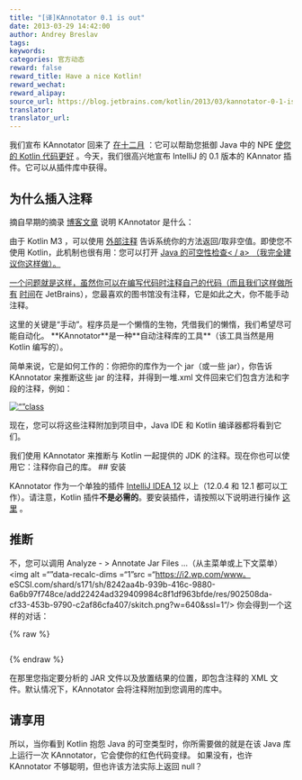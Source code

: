```yaml
---
title: "[译]KAnnotator 0.1 is out"
date: 2013-03-29 14:42:00
author: Andrey Breslav
tags:
keywords:
categories: 官方动态
reward: false
reward_title: Have a nice Kotlin!
reward_wechat:
reward_alipay:
source_url: https://blog.jetbrains.com/kotlin/2013/03/kannotator-0-1-is-out/
translator:
translator_url:
---
```


我们宣布 KAnnotator 回来了 [在十二月](http://blog.jetbrains.com/kotlin/2012/12/kotlin-m4-is-out/) ：它可以帮助您抵御 Java 中的 NPE [使您的 Kotlin 代码更好](http://blog.jetbrains.com/kotlin/using-external-annotations/) 。今天，我们很高兴地宣布 IntelliJ 的 0.1 版本的 KAnnator 插件。它可以从插件库中获得。<span id =“more-1005”> </span>
## 为什么插入注释

摘自早期的摘录 [博客文章](http://blog.jetbrains.com/kotlin/2012/12/kotlin-m4-is-out/) 说明 KAnnotator 是什么：
<p> <span style =“font-size：16px”>由于 Kotlin M3 </span> <span style =“font-size：16px”>，可以使用</span> <a href =“http： /blog.jetbrains.com/kotlin/using-external-annotations/">外部注释</a> <span style =“font-size：16px”>告诉系统你的方法返回/取非空值。即使您不使用 Kotlin，此机制也很有用：您可以打开</span> <a href="http://www.jetbrains.com/idea/documentation/howto.html"> Java 的可空性检查< / a> <span style =“font-size：16px”>（我完全建议你这样做）。</span> </p>
<p>一个问题就是这样，虽然你可以在编写代码时注释自己的代码（而且我们这样做<a href =“https://github.com/JetBrains/kotlin/blob/master/compiler /frontend/src/org/jetbrains/jet/lang/types/TypeConstructor.java">所有</a> <a href =“https://github.com/JetBrains/intellij-community/blob/master/platform/ util / src / com / intellij / util / text / CharArrayUtil.java“> </a> <a href =”https://github.com/JetBrains/la-clojure/blob/master/src/org/jetbrains /plugins/clojure/utils/ClojureUtils.java">时间</a>在 JetBrains），您最喜欢的图书馆没有注释，它是如此之大，你不能手动注释。</p>
<p>这里的关键是“手动”。程序员是一个懒惰的生物，凭借我们的懒惰，我们希望尽可能自动化。 **KAnnotator**是一种**自动注释库的工具**（该工具当然是用 Kotlin 编写的）。</p>
简单来说，它是如何工作的：你把你的库作为一个 jar（或一些 jar），你告诉 KAnnotator 来推断这些 jar 的注释，并得到一堆.xml 文件回来它们包含方法和字段的注释，例如：</p>
<p> <a href="https://i0.wp.com/blog.jetbrains.com/kotlin/files/2012/12/annotations.xml_.png"> <img alt =“”class =“aligncenter” data-recalc-dims =“1”src =“https://i0.wp.com/blog.jetbrains.com/kotlin/files/2012/12/annotations.xml_.png?resize=409%2C149&amp;ssl= 1“/> </a> </p>
<p>现在，您可以将这些注释附加到项目中，Java IDE 和 Kotlin 编译器都将看到它们。</p>
我们使用 KAnnotator 来推断与 Kotlin 一起提供的 JDK 的注释。现在你也可以使用它：注释你自己的库。
## 安装

KAnnotator 作为一个单独的插件 [IntelliJ IDEA 12](http://www.jetbrains.com/idea/) 以上（12.0.4 和 12.1 都可以工作）。请注意，Kotlin 插件**不是必需的**。要安装插件，请按照以下说明进行操作 [这里](http://www.jetbrains.com/idea/plugins/index.html) 。
## 推断

不，您可以调用 Analyze  - > Annotate Jar Files ...（从主菜单或上下文菜单）<img alt =“”data-recalc-dims =“1”src =“https://i2.wp.com/www。 eSCSI.com/shard/s171/sh/8242aa4b-939b-416c-9880-6a6b97f748ce/add22424ad329409984c8f1df963bfde/res/902508da-cf33-453b-9790-c2af86cfa407/skitch.png?w=640&amp;ssl=1“/>
你会得到一个这样的对话：

{% raw %}
<p><img alt="" class="aligncenter" data-recalc-dims="1" src="https://i1.wp.com/www.evernote.com/shard/s171/sh/7a64fc28-2eef-4fa5-ab4d-9c76d1e5b743/a39de23030a194a1c353d88bf08c88cf/res/764fc590-59e4-424a-9d63-134b9d15fd9c/skitch.png?w=640&amp;ssl=1"/></p>
{% endraw %}

在那里您指定要分析的 JAR 文件以及放置结果的位置，即包含注释的 XML 文件。默认情况下，KAnnotator 会将注释附加到您调用的库中。
## 请享用

所以，当你看到 Kotlin 抱怨 Java 的可空类型时，你所需要做的就是在该 Java 库上运行一次 KAnnotator，它会使你的红色代码变绿。
如果没有，也许 KAnnotator 不够聪明，但也许该方法实际上返回 null？
